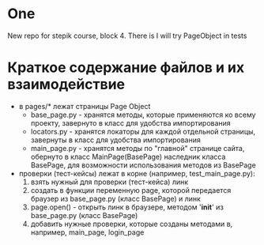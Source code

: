# One
New repo for stepik course, block 4. There is I will try PageObject in tests

# Краткое содержание файлов и их взаимодействие


- в pages/* лежат страницы Page Object
	- base_page.py - хранятся методы, которые применяются ко всему проекту, завернуто в класс для удобства импортирования
	- locators.py - хранятся локаторы для каждой отдельной страницы, завернуты в класс для удобства импортирования
	- main_page.py - хранятся методы по "главной" странице сайта, обернуто в класс MainPage(BasePage) наследник класса BasePage, для возможности использования методов из BasePage
- проверки (тест-кейсы) лежат в корне (например, test_main_page.py):
	1. взять нужный для проверки (тест-кейса) линк
	2. создать в функции переменную page, которой передается браузер из base_page.py (класс BasePage) и линк
	3. page.open() - открыть линк в браузере, методом '__init__' из base_page.py (класс BasePage)
	4. добавить нужные проверки, которые созданы методами в, например, main_page, login_page